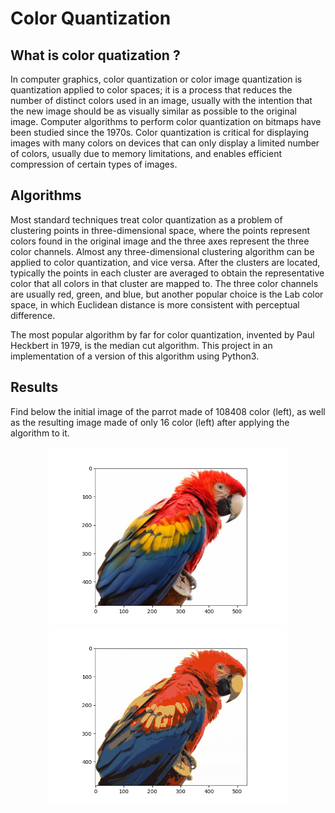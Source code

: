 # Color Quantization

## What is color quatization ?
In computer graphics, color quantization or color image quantization is quantization applied to color spaces; it is a process that reduces the number of distinct colors used in an image, usually with the intention that the new image should be as visually similar as possible to the original image. Computer algorithms to perform color quantization on bitmaps have been studied since the 1970s. Color quantization is critical for displaying images with many colors on devices that can only display a limited number of colors, usually due to memory limitations, and enables efficient compression of certain types of images.

## Algorithms
Most standard techniques treat color quantization as a problem of clustering points in three-dimensional space, where the points represent colors found in the original image and the three axes represent the three color channels. Almost any three-dimensional clustering algorithm can be applied to color quantization, and vice versa. After the clusters are located, typically the points in each cluster are averaged to obtain the representative color that all colors in that cluster are mapped to. The three color channels are usually red, green, and blue, but another popular choice is the Lab color space, in which Euclidean distance is more consistent with perceptual difference.

The most popular algorithm by far for color quantization, invented by Paul Heckbert in 1979, is the median cut algorithm. This project in an implementation of a version of this algorithm using Python3.

## Results
Find below the initial image of the parrot made of 108408 color (left), as well as the resulting image made of only 16 color (left) after applying the algorithm to it.

<p align="center">
  <img src="https://github.com/y-aoub/color_quatization/blob/main/parrot_initial_image.png" width="380" title="Initial Image">
  
  <img src="https://github.com/y-aoub/color_quatization/blob/main/parrot_final_image.png"  width="380" title="Final Image">
</p>

